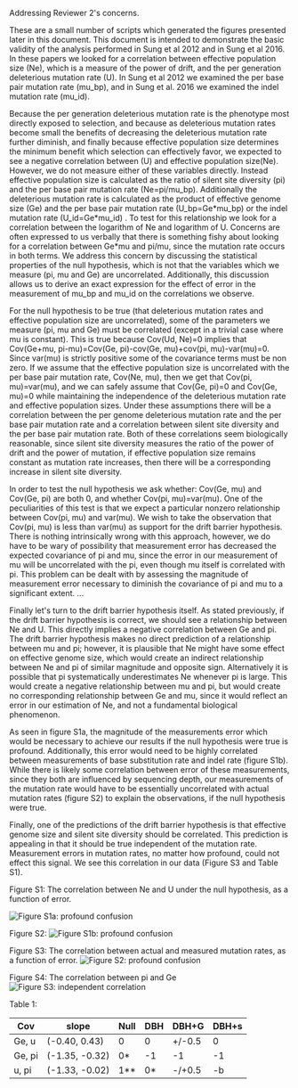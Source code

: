Addressing Reviewer 2's concerns.

These are a small number of scripts which generated the figures presented later in this document. This document is intended to demonstrate the basic validity of the analysis performed in Sung et al 2012 and in Sung et al 2016. In these papers we looked for a correlation between effective population size (Ne), which is a measure of the power of drift, and the per generation deleterious mutation rate (U). In Sung et al 2012 we examined the per base pair mutation rate (mu\_bp), and in Sung et al. 2016 we examined the indel mutation rate (mu\_id).  

Because the per generation deleterious mutation rate is the phenotype most directly exposed to selection, and because as deleterious mutation rates become small the benefits of decreasing the deleterious mutation rate further diminish, and finally because effective population size determines the minimum benefit which selection can effectively favor, we expected to see a negative correlation between (U) and effective population size(Ne). However, we do not measure either of these variables directly. Instead effective population size is calculated as the ratio of silent site diversity (pi) and the per base pair mutation rate (Ne=pi/mu\_bp). Additionally the deleterious mutation rate is calculated as the product of effective genome size (Ge) and the per base pair mutation rate (U\_bp=Ge\*mu\_bp) or the indel mutation rate (U\_id=Ge\*mu\_id) . To test for this relationship we look for a correlation between the logarithm of Ne and logarithm of U. Concerns are often expressed to us verbally that there is something fishy about looking for a correlation between Ge\*mu and pi/mu, since the mutation rate occurs in both terms. We address this concern by discussing the statistical properties of the null hypothesis, which is not that the variables which we measure (pi, mu and Ge) are uncorrelated. Additionally, this discussion allows us to derive an exact expression for the effect of error in the measurement of mu\_bp and mu\_id on the correlations we observe. 

For the null hypothesis to be true (that deleterious mutation rates and effective population size are uncorrelated), some of the parameters we measure (pi, mu and Ge) must be correlated (except in a trivial case where mu is constant). This is true because Cov(Ud, Ne)=0 implies that Cov(Ge+mu, pi-mu)=Cov(Ge, pi)-cov(Ge, mu)+cov(pi, mu)-var(mu)=0. Since var(mu) is strictly positive some of the covariance terms must be non zero. If we assume that the effective population size is uncorrelated with the per base pair mutation rate, Cov(Ne, mu), then we get that Cov(pi, mu)=var(mu), and we can safely assume that Cov(Ge, pi)=0 and Cov(Ge, mu)=0 while maintaining the independence of the deleterious mutation rate and effective population sizes. Under these assumptions there will be a correlation between the per genome deleterious mutation rate and the per base pair mutation rate and  a correlation between silent site diversity and the per base pair mutation rate. Both of these correlations seem biologically reasonable, since silent site diversity measures the ratio of the power of drift and the power of mutation, if effective population size remains constant as mutation rate increases, then there will be a corresponding increase in silent site diversity.

In order to test the null hypothesis we ask whether: Cov(Ge, mu) and Cov(Ge, pi) are both 0, and whether Cov(pi, mu)=var(mu). One of the peculiarities of this test is that we expect a particular nonzero relationship between Cov(pi, mu) and var(mu). We wish to take the observation that Cov(pi, mu) is less than var(mu) as support for the drift barrier hypothesis. There is nothing intrinsically wrong with this approach, however, we do have to be wary of possibility that measurement error has decreased the expected covariance of pi and mu, since the error in our measurement of mu will be uncorrelated with the pi, even though mu itself is correlated with pi. This problem can be dealt with by assessing the magnitude of measurement error necessary to diminish the covariance of pi and mu to a significant extent. ...

Finally let's turn to the drift barrier hypothesis itself. As stated previously, if the drift barrier hypothesis is correct, we should see a relationship between Ne and U. This directly implies a negative correlation between Ge and pi. The drift barrier hypothesis makes no direct prediction of a relationship between mu and pi; however, it is plausible that Ne might have some effect on effective genome size, which would create an indirect relationship between Ne and pi of similar magnitude and opposite sign. Alternatively it is possible that pi systematically underestimates Ne whenever pi is large. This would create a negative relationship between mu and pi, but would create no corresponding relationship between Ge and mu, since it would reflect an error in our estimation of Ne, and not a fundamental biological phenomenon.  

As seen in figure S1a, the magnitude of the measurements error which would be necessary to achieve our results if the null hypothesis were true is profound. Additionally, this error would need to be highly correlated between measurements of base substitution rate and indel rate (figure S1b). While there is likely some correlation between error of these measurements, since they both are influenced by sequencing depth, our measurements of the mutation rate would have to be essentially uncorrelated with actual mutation rates (figure S2) to explain the observations, if the null hypothesis were true. 

Finally, one of the predictions of the drift barrier hypothesis is that effective genome size and silent site diversity should be correlated. This prediction is appealing in that it should be true independent of the mutation rate. Measurement errors in mutation rates, no matter how profound, could not effect this signal. We see this correlation in our data (Figure S3 and Table S1).

Figure S1: The correlation between Ne and U under the null hypothesis, as a function of error.

![Figure S1a: profound confusion](http://github.com/LynchLab/DBH_SIMULATIONS/figS1.png)

Figure S2:
![Figure S1b: profound confusion](http://github.com/LynchLab/DBH_SIMULATIONS/figS2.png)

Figure S3: The correlation between actual and measured mutation rates, as a function of error.
![Figure S2: profound confusion](http://github.com/LynchLab/DBH_SIMULATIONS/figS3.png)

Figure S4: The correlation between pi and Ge
![Figure S3: independent correlation](http://github.com/LynchLab/DBH_SIMULATIONS/figS3.png)

Table 1:

| Cov	|     slope	 | Null  | DBH  | DBH+G   | DBH+s|
|-------|----------------|-------|------|---------|------|
|Ge, u	| (-0.40, 0.43)	 | 0     |  0   | +/-0.5  |  0   |
|Ge, pi	| (-1.35, -0.32) | 0\*   | -1   |  -1     | -1   |
| u, pi	| (-1.33, -0.02) | 1\*\* | 0\*  | -/+0.5  | -b   |

